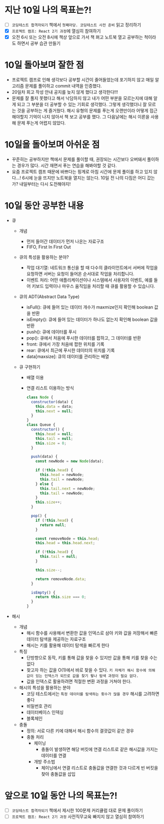 # 지난 10일 나의 목표는?!

- [ ] `코딩테스트 합격자되기` 책에서 `첫째마당. 코딩테스트 사전 준비` 읽고 정리하기
- [x] `프로젝트 캠프: React 2기 과정`에 열심히 참여하기
- [x] 오전 6시 또는 오전 8시에 책상 앞으로 가서 책 펴고 노트북 열고 공부하는 척이라도 하면서 공부 습관 만들기

# 10일 돌아보며 잘한 점

- 프로젝트 캠프로 인해 생각보다 공부할 시간이 줄어들었는데 포기하지 않고 매일 알고리즘 문제를 풀이하고 commit 내역을 인증했다.
- 20일차 회고 작성 안내 공지를 늦지 않게 했다고 생각한다!!!
- 문제를 잘 풀지 못했다고 해서 낙담하지 않고 내가 어떤 부분을 모르는지에 대해 알게 되고 그 부분을 더 공부할 수 있는 기회로 생각했다. 그렇게 생각했더니 잘 모르는 것을 공부하는 게 즐거웠다. 해시 유형의 문제를 푸는게 오랜만이라 어떻게 접근해야할지 기억이 나지 않아서 책 보고 공부를 했다. 그 다음날에는 해시 이론을 사용해 문제 푸는게 어렵지 않았다.

# 10일을 돌아보며 아쉬운 점

- 꾸준히는 공부하지만 책에서 문제를 풀이할 때, 권장되는 시간보다 오버돼서 풀이하는 경우가 많다. 시간 재면서 푸는 연습을 해봐야할 것 같다.
- 요즘 프로젝트 캠프 때문에 바쁘다는 핑계로 아침 시간에 문제 풀이를 하고 있지 않다...! 6시에 눈을 뜨지만 노트북을 열지는 않는다. 10일 전 나의 다짐은 어디 갔는가? 내일부터는 다시 도전해야지!

# 10일 동안 공부한 내용

- 큐

  - 개념
    - 먼저 들어간 데이터가 먼저 나온는 자료구조
    - FIFO, First In First Out
  - 큐의 특성을 활용하는 분야?
    - 작업 대기열: 네트워크 통신을 할 때 다수의 클라이언트에서 서버에 작업을 요청하면 서버는 요청이 들어온 순서대로 작업을 처리합니다.
    - 이벤트 처리: 어떤 애플리케이션이나 시스템에서 사용자의 이벤트, 예를 들어 키보드 입력이나 마우스 움직임을 처리할 때 큐를 활용할 수 있습니다.
  - 큐의 ADT(Abstract Data Type)
    - isFull(): 큐에 들어 있는 데이터 개수가 maxmize인지 확인해 boolean 값을 반환
    - isEmpty(): 큐에 들어 있는 데이터가 하나도 없는지 확인해 boolean 값을 반환
    - push(): 큐에 데이터를 푸시
    - pop(): 큐에서 처음에 푸시한 데이터를 팝하고, 그 데이터를 반환
    - front: 큐에서 가장 처음에 팝한 위치를 기록
    - rear: 큐에서 최근에 푸시한 데이터의 위치를 기록
    - data[maxsize]: 큐의 데이터를 관리하는 배열
  - 큐 구현하기

    - 배열 이용
    - 연결 리스트 이용하는 방식

      ```javascript
      class Node {
        constructor(data) {
          this.data = data;
          this.next = null;
        }
      }
      class Queue {
        constructor() {
          this.head = null;
          this.tail = null;
          this.size = 0;
        }

        push(data) {
          const newNode = new Node(data);

          if (!this.head) {
            this.head = newNode;
            this.tail = newNode;
          } else {
            this.tail.next = newNode;
            this.tail = newNode;
          }
          this.size++;
        }

        pop() {
          if (!this.head) {
            return null;
          }

          const removeNode = this.head;
          this.head = this.head.next;

          if (!this.head) {
            this.tail = null;
          }

          this.size--;

          return removeNode.data;
        }

        isEmpty() {
          return this.size === 0;
        }
      }
      ```

- 해시
  - 개념
    - 해시 함수를 사용해서 변환한 값을 인덱스로 삼아 키와 값을 저장해서 빠른 데이터 탐색을 제공하는 자료구조
    - 해시는 키를 활용해 데이터 탐색을 빠르게 한다
  - 특징
    - 단방향으로 동작, 키를 통해 값을 찾을 수 있지만 값을 통해 키를 찾을 수는 없다
    - 찾고자 하는 값을 O(1)에서 바로 찾을 수 있다. `키 자체가 해시 함수에 의해 값이 있는 인덱스가 되므로 값을 찾기 윟나 탐색 과정이 필요 없다.`
    - 값을 인덱스로 활용하려면 적절한 변환 과정을 거쳐야 한다.
  - 해시의 특성을 활용하는 분야
    - 코딩 테스트에서는 `특정 데이터를 탐색하는 횟수가 많을 경우` 해시를 고려하면 좋다
    - 비밀번호 관리
    - 데이터베이스 인덱싱
    - 블록체인
  - 충돌
    - 정의: 서로 다른 키에 대해서 해시 함수의 결괏값이 같은 경우
    - 충돌 처리
      - 체이닝
        - 충돌이 발생하면 해당 버킷에 연결 리스트로 같은 해시값을 가지는 데이터를 연결
      - 개방 주소법
        - 체이닝에서 연결 리스트로 충돌값을 연결한 것과 다르게 빈 버킷을 찾아 충돌값을 삽입

# 앞으로 10일 동안 나의 목표는?!

- [ ] `코딩테스트 합격자되기` 책에서 제시한 100문제 커리큘럼 대로 문제 풀이하기
- [ ] `프로젝트 캠프: React 2기 과정` 사전직무교육 빠지지 않고 열심히 참여하기
